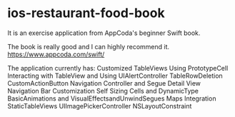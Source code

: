 # ios-restaurant-food-book
It is an exercise application from AppCoda's beginner Swift book. 

The book is really good and I can highly recommend it.
https://www.appcoda.com/swift/

The application currently has:
Customized TableViews Using PrototypeCell
Interacting with TableView and Using UIAlertController
TableRowDeletion
CustomActionButton
Navigation Controller and Segue
Detail View
Navigation Bar Customization
Self Sizing Cells and DynamicType
BasicAnimations and VisualEffectsandUnwindSegues
Maps Integration
StaticTableViews
UIImagePickerController
NSLayoutConstraint